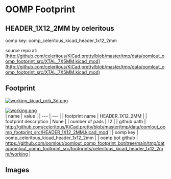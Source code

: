 # OOMP Footprint  
## HEADER_1X12_2MM  by celeritous  
  
oomp key: oomp_celeritous_kicad_header_1x12_2mm  
  
source repo at: [http://github.com/celeritous/KiCad.pretty/blob/master/tmp/data/oomlout_oomp_footprint_src/XTAL_7X5MM.kicad_mod](http://github.com/celeritous/KiCad.pretty/blob/master/tmp/data/oomlout_oomp_footprint_src/XTAL_7X5MM.kicad_mod)  
## Footprint  
  
[![working_kicad_pcb_3d.png](working_kicad_pcb_3d_600.png)](working_kicad_pcb_3d.png)  
  
[![working.png](working_600.png)](working.png)  
| name | value | 
| --- | --- | 
| footprint name | HEADER_1X12_2MM | 
| footprint description | None | 
| number of pads | 12 | 
| github path | http://github.com/celeritous/KiCad.pretty/blob/master/tmp/data/oomlout_oomp_footprint_src/HEADER_1X12_2MM.kicad_mod | 
| oomp key | oomp_celeritous_kicad_header_1x12_2mm | 
| oomp bot github | https://github.com/oomlout/oomlout_oomp_footprint_bot/tree/main/tmp/data/oomlout_oomp_footprint_src/footprints/celeritous_kicad_header_1x12_2mm/working | 
## Images  
